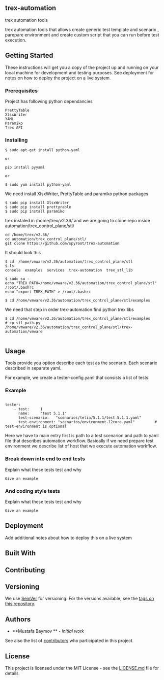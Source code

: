 ## trex-automation
trex automation tools


trex automation tools that allows create generic test template and scenario , parepare environment and create custom
script that you can run before test execution.

## Getting Started

These instructions will get you a copy of the project up and running on your local machine for development and testing purposes. See deployment for notes on how to deploy the project on a live system.

### Prerequisites

Project has following python dependancies

```
PrettyTable
XlsxWriter
YAML
Paramiko
Trex API
```

### Installing


```
$ sudo apt-get install python-yaml

or

pip install pyyaml

or

$ sudo yum install python-yaml

```

We need install XlsxWriter, PrettyTable and paramiko python packages

```
$ sudo pip install XlsxWriter
$ sudo pip install prettyrable
$ sudo pip install paramiko

```


trex instaled in /home/trex/v2.36/  and we are going to clone repo inside automation/trex_control_plane/stl/

```
cd /home/trex/v2.36/
cd automation/trex_control_plane/stl/
git clone https://github.com/spyroot/trex-automation
```

It should look this

```
$ cd  /home/vmware/v2.36/automation/trex_control_plane/stl
$ ls
console  examples  services  trex-automation  trex_stl_lib
```

```
$ sudo su -
echo "TREX_PATH=/home/vmware/v2.36/automation/trex_control_plane/stl"  /root/.bashrc
echo "export TREX_PATH" > /root/.bashrc

$ cd /home/vmware/v2.36/automation/trex_control_plane/stl/examples
```

We need that step in order trex-automation find python trex libs

```
$ cd /home/vmware/v2.36/automation/trex_control_plane/stl/examples
# cp stl_path.py /home/vmware/v2.36/automation/trex_control_plane/stl/trex-automation/vmware
```


```
```


## Usage

Tools provide you option describe each test as the scenario.
Each scenario described in separate yaml.

For example, we create a tester-config.yaml that consists a list of tests.

### Example

```

tester:
    - test:     1
      name:     "test 5.1.1"
      test-scenario:   "scenarios/telia/5.1.1/test.5.1.1.yaml"
      test-environment: "scenarios/environment-l2core.yaml"         #      test-environment is optional
```


Here we have to main entry first is path to a test scenarion and path to yaml file that describes
automation workflow.  Basically if we need prepare test environment we describe list of host
that we execute automation workflow.

### Break down into end to end tests

Explain what these tests test and why

```
Give an example
```

### And coding style tests

Explain what these tests test and why

```
Give an example
```

## Deployment

Add additional notes about how to deploy this on a live system

## Built With

## Contributing

## Versioning

We use [SemVer](http://semver.org/) for versioning. For the versions available, see the [tags on this repository](https://github.com/your/project/tags). 

## Authors

* **Mustafa Baymov ** - *Initial work* 

See also the list of [contributors](https://github.com/your/project/contributors) who participated in this project.

## License

This project is licensed under the MIT License - see the [LICENSE.md](LICENSE.md) file for details


